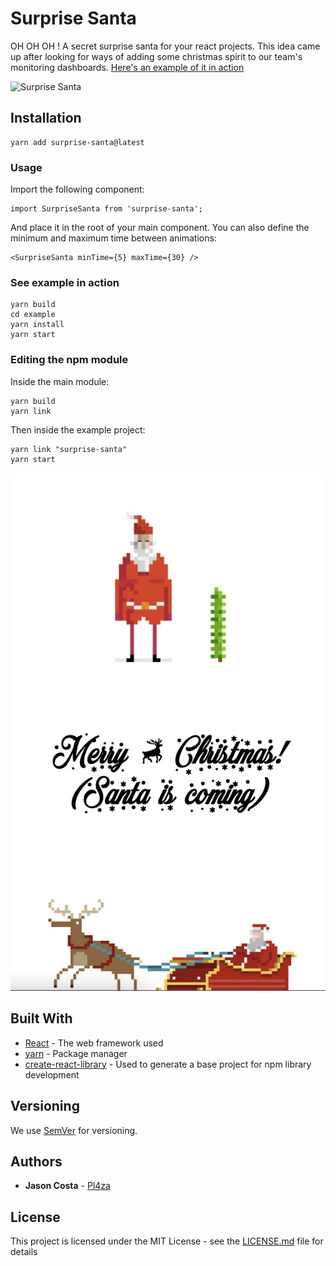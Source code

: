 # Surprise Santa

OH OH OH ! A secret surprise santa for your react projects.
This idea came up after looking for ways of adding some christmas spirit to our team's monitoring dashboards.
[Here's an example of it in action](https://www.youtube.com/watch?v=ZSL6RNKKUN4)

![Surprise Santa](https://media.giphy.com/media/DOG65BvYvpSHvdfYTC/giphy.gif)

## Installation
```
yarn add surprise-santa@latest
```

### Usage

Import the following component:

```
import SurpriseSanta from 'surprise-santa';
```

And place it in the root of your main component.
You can also define the minimum and maximum time between animations:

```
<SurpriseSanta minTime={5} maxTime={30} />
```

### See example in action

```
yarn build
cd example
yarn install
yarn start
```

### Editing the npm module

Inside the main module:
```
yarn build
yarn link
```

Then inside the example project:
```
yarn link "surprise-santa"
yarn start
```

![Example Santa](https://github.com/pl4za/surprise-santa/blob/65b1abe02cea376b0633388128ea572b55bc8e4d/src/example.jpg)

## Built With

* [React](https://reactjs.org/) - The web framework used
* [yarn](https://yarnpkg.com/) - Package manager
* [create-react-library](https://www.npmjs.com/package/create-react-library) - Used to generate a base project for npm library development

## Versioning

We use [SemVer](http://semver.org/) for versioning.

## Authors

* **Jason Costa** - [Pl4za](https://github.com/pl4za)

## License

This project is licensed under the MIT License - see the [LICENSE.md](LICENSE.md) file for details
